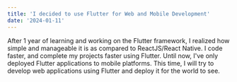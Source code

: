 ```yaml
---
title: 'I decided to use Flutter for Web and Mobile Development'
date: '2024-01-11'
---
```


After 1 year of learning and working on the Flutter framework, I realized how simple and manageable it is as compared to ReactJS/React Native. I code faster, and complete my projects faster using Flutter. Until now, I've only deployed Flutter applications to mobile platforms. This time, I will try to develop web applications using Flutter and deploy it for the world to see.

